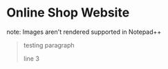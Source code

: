 # Online Shop Website

note: Images aren't rendered supported in Notepad++ 

> testing paragraph
> 
> line 3